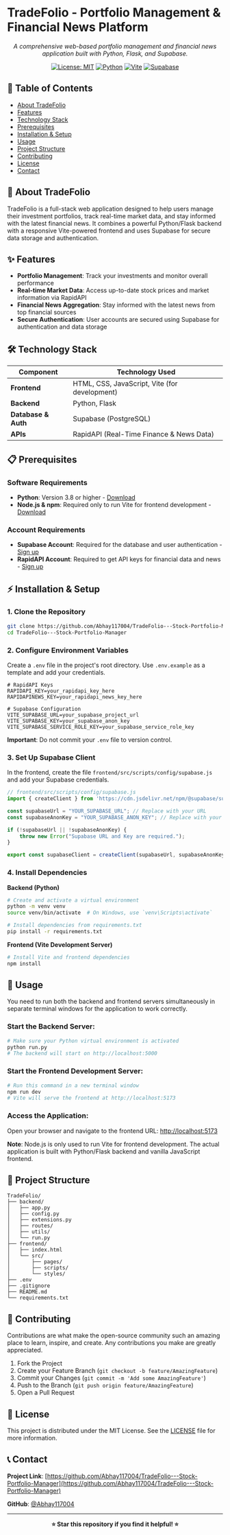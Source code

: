 # TradeFolio - Portfolio Management & Financial News Platform

<div align="center">

*A comprehensive web-based portfolio management and financial news application built with Python, Flask, and Supabase.*

[![License: MIT](https://img.shields.io/badge/License-MIT-yellow.svg)](https://opensource.org/licenses/MIT)
[![Python](https://img.shields.io/badge/Python-3.8+-blue.svg)](https://www.python.org/downloads/)
[![Vite](https://img.shields.io/badge/Build-Vite-646CFF.svg)](https://vitejs.dev/)
[![Supabase](https://img.shields.io/badge/Database-Supabase-green.svg)](https://supabase.io/)

</div>

## 📖 Table of Contents

- [About TradeFolio](#-about-tradefolio)
- [Features](#-features)
- [Technology Stack](#-technology-stack)
- [Prerequisites](#-prerequisites)
- [Installation & Setup](#-installation--setup)
- [Usage](#-usage)
- [Project Structure](#-project-structure)
- [Contributing](#-contributing)
- [License](#-license)
- [Contact](#-contact)

## 🚀 About TradeFolio

TradeFolio is a full-stack web application designed to help users manage their investment portfolios, track real-time market data, and stay informed with the latest financial news. It combines a powerful Python/Flask backend with a responsive Vite-powered frontend and uses Supabase for secure data storage and authentication.

## ✨ Features

- **Portfolio Management**: Track your investments and monitor overall performance
- **Real-time Market Data**: Access up-to-date stock prices and market information via RapidAPI
- **Financial News Aggregation**: Stay informed with the latest news from top financial sources
- **Secure Authentication**: User accounts are secured using Supabase for authentication and data storage

## 🛠 Technology Stack

| Component | Technology Used |
|-----------|----------------|
| **Frontend** | HTML, CSS, JavaScript, Vite (for development) |
| **Backend** | Python, Flask |
| **Database & Auth** | Supabase (PostgreSQL) |
| **APIs** | RapidAPI (Real-Time Finance & News Data) |

## 📋 Prerequisites

### Software Requirements
- **Python**: Version 3.8 or higher - [Download](https://www.python.org/downloads/)
- **Node.js & npm**: Required only to run Vite for frontend development - [Download](https://nodejs.org/)

### Account Requirements
- **Supabase Account**: Required for the database and user authentication - [Sign up](https://supabase.io/)
- **RapidAPI Account**: Required to get API keys for financial data and news - [Sign up](https://rapidapi.com/)

## ⚡ Installation & Setup

### 1. Clone the Repository
```bash
git clone https://github.com/Abhay117004/TradeFolio---Stock-Portfolio-Manager.git
cd TradeFolio---Stock-Portfolio-Manager
```

### 2. Configure Environment Variables
Create a `.env` file in the project's root directory. Use `.env.example` as a template and add your credentials.

```env
# RapidAPI Keys
RAPIDAPI_KEY=your_rapidapi_key_here
RAPIDAPINEWS_KEY=your_rapidapi_news_key_here

# Supabase Configuration
VITE_SUPABASE_URL=your_supabase_project_url
VITE_SUPABASE_KEY=your_supabase_anon_key
VITE_SUPABASE_SERVICE_ROLE_KEY=your_supabase_service_role_key
```

**Important**: Do not commit your `.env` file to version control.

### 3. Set Up Supabase Client
In the frontend, create the file `frontend/src/scripts/config/supabase.js` and add your Supabase credentials.

```javascript
// frontend/src/scripts/config/supabase.js
import { createClient } from 'https://cdn.jsdelivr.net/npm/@supabase/supabase-js/+esm';

const supabaseUrl = "YOUR_SUPABASE_URL"; // Replace with your URL
const supabaseAnonKey = "YOUR_SUPABASE_ANON_KEY"; // Replace with your anon key

if (!supabaseUrl || !supabaseAnonKey) {
    throw new Error("Supabase URL and Key are required.");
}

export const supabaseClient = createClient(supabaseUrl, supabaseAnonKey);
```

### 4. Install Dependencies

**Backend (Python)**
```bash
# Create and activate a virtual environment
python -m venv venv
source venv/bin/activate  # On Windows, use `venv\Scripts\activate`

# Install dependencies from requirements.txt
pip install -r requirements.txt
```

**Frontend (Vite Development Server)**
```bash
# Install Vite and frontend dependencies
npm install
```

## 🚀 Usage

You need to run both the backend and frontend servers simultaneously in separate terminal windows for the application to work correctly.

### Start the Backend Server:
```bash
# Make sure your Python virtual environment is activated
python run.py
# The backend will start on http://localhost:5000
```

### Start the Frontend Development Server:
```bash
# Run this command in a new terminal window
npm run dev
# Vite will serve the frontend at http://localhost:5173
```

### Access the Application:
Open your browser and navigate to the frontend URL: [http://localhost:5173](http://localhost:5173)

**Note**: Node.js is only used to run Vite for frontend development. The actual application is built with Python/Flask backend and vanilla JavaScript frontend.

## 📁 Project Structure

```
TradeFolio/
├── backend/
│   ├── app.py
│   ├── config.py
│   ├── extensions.py
│   ├── routes/
│   ├── utils/
│   └── run.py
├── frontend/
│   ├── index.html
│   └── src/
│       ├── pages/
│       ├── scripts/
│       └── styles/
├── .env
├── .gitignore
├── README.md
└── requirements.txt
```

## 🤝 Contributing

Contributions are what make the open-source community such an amazing place to learn, inspire, and create. Any contributions you make are greatly appreciated.

1. Fork the Project
2. Create your Feature Branch (`git checkout -b feature/AmazingFeature`)
3. Commit your Changes (`git commit -m 'Add some AmazingFeature'`)
4. Push to the Branch (`git push origin feature/AmazingFeature`)
5. Open a Pull Request

## 📄 License

This project is distributed under the MIT License. See the [LICENSE](LICENSE) file for more information.

## 📞 Contact

**Project Link**: [https://github.com/Abhay117004/TradeFolio---Stock-Portfolio-Manager](https://github.com/Abhay117004/TradeFolio---Stock-Portfolio-Manager)

**GitHub**: [@Abhay117004](https://github.com/Abhay117004)

---

<div align="center">

**⭐ Star this repository if you find it helpful! ⭐**

</div>
